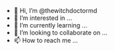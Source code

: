 - 👋 Hi, I’m @thewitchdoctormd
- 👀 I’m interested in ...
- 🌱 I’m currently learning ...
- 💞️ I’m looking to collaborate on ...
- 📫 How to reach me ...

<!---
thewitchdoctormd/thewitchdoctormd is a ✨ special ✨ repository because its `README.md` (this file) appears on your GitHub profile.
You can click the Preview link to take a look at your changes.
--->
